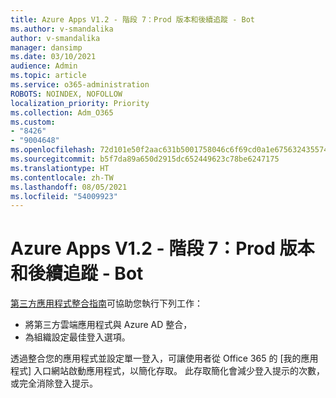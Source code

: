```yaml
---
title: Azure Apps V1.2 - 階段 7：Prod 版本和後續追蹤 - Bot
ms.author: v-smandalika
author: v-smandalika
manager: dansimp
ms.date: 03/10/2021
audience: Admin
ms.topic: article
ms.service: o365-administration
ROBOTS: NOINDEX, NOFOLLOW
localization_priority: Priority
ms.collection: Adm_O365
ms.custom:
- "8426"
- "9004648"
ms.openlocfilehash: 72d101e50f2aac631b5001758046c6f69cd0a1e675632435574a32530a4b3095
ms.sourcegitcommit: b5f7da89a650d2915dc652449623c78be6247175
ms.translationtype: HT
ms.contentlocale: zh-TW
ms.lasthandoff: 08/05/2021
ms.locfileid: "54009923"
---
```

# <a name="azure-apps-v12---phase-7-prod-release-and-followup---bot"></a>Azure Apps V1.2 - 階段 7：Prod 版本和後續追蹤 - Bot

[第三方應用程式整合指南](https://admin.microsoft.com/AdminPortal/Home)可協助您執行下列工作： 
- 將第三方雲端應用程式與 Azure AD 整合， 
- 為組織設定最佳登入選項。

透過整合您的應用程式並設定單一登入，可讓使用者從 Office 365 的 [我的應用程式] 入口網站啟動應用程式，以簡化存取。 此存取簡化會減少登入提示的次數，或完全消除登入提示。
